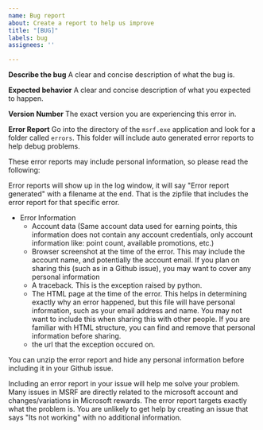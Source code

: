 ```yaml
---
name: Bug report
about: Create a report to help us improve
title: "[BUG]"
labels: bug
assignees: ''

---
```


**Describe the bug**
A clear and concise description of what the bug is.

**Expected behavior**
A clear and concise description of what you expected to happen.

**Version Number**
The exact version you are experiencing this error in.

**Error Report**
Go into the directory of the `msrf.exe` application and look for a folder called `errors`.  This folder will include auto generated error reports to help debug problems. 

These error reports may include personal information, so please read the following:

Error reports will show up in the log window, it will say "Error report generated" with a filename at the end. That is the zipfile that includes the error report for that specific error. 

- Error Information
	- Account data (Same account data used for earning points, this information does not contain any account credentials, only account information like: point count, available promotions, etc.) 
	- Browser screenshot at the time of the error. This may include the account name, and potentially the account email. If you plan on sharing this (such as in a Github issue), you may want to cover any personal information
	- A traceback. This is the exception raised by python. 
	- The HTML page at the time of the error. This helps in determining exactly why an error happened, but this file will have personal information, such as your email address and name. You may not want to include this when sharing this with other people. If you are familiar with HTML structure, you can find and remove that personal information before sharing. 
	- the url that the exception occured on.

You can unzip the error report and hide any personal information before including it in your Github issue. 

Including an error report in your issue will help me solve your problem. Many issues in MSRF are directly related to the microsoft account and changes/variations in Microsoft rewards. The error report targets exactly what the problem is. You are unlikely to get help by creating an issue that says "Its not working" with no additional information.
